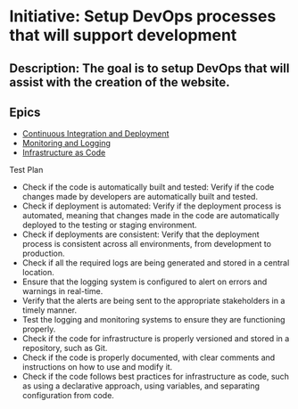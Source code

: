 # Initiative: Setup DevOps processes that will support development
## Description: The goal is to setup DevOps that will assist with the creation of the website.
## Epics
* [Continuous Integration and Deployment](../../theme_1/initiatives/epics/epic_continuous_int_and_deploy.md)
* [Monitoring and Logging](../../theme_1/initiatives/epics/epic_monitering_and_logging.md)
* [Infrastructure as Code](../../theme_1/initiatives/epics/epic_infra_as_code.md)

Test Plan
* Check if the code is automatically built and tested: Verify if the code changes made by developers are automatically built and tested.
* Check if deployment is automated: Verify if the deployment process is automated, meaning that changes made in the code are automatically deployed to the testing or staging environment.
* Check if deployments are consistent: Verify that the deployment process is consistent across all environments, from development to production.
* Check if all the required logs are being generated and stored in a central location.
* Ensure that the logging system is configured to alert on errors and warnings in real-time.
* Verify that the alerts are being sent to the appropriate stakeholders in a timely manner.
* Test the logging and monitoring systems to ensure they are functioning properly.
* Check if the code for infrastructure is properly versioned and stored in a repository, such as Git.
* Check if the code is properly documented, with clear comments and instructions on how to use and modify it.
* Check if the code follows best practices for infrastructure as code, such as using a declarative approach, using variables, and separating configuration from code.